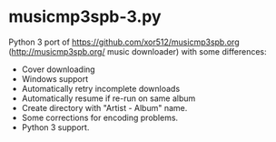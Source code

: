 # musicmp3spb-3.py
Python 3 port of https://github.com/xor512/musicmp3spb.org (http://musicmp3spb.org/ music downloader) with some differences:

* Cover downloading
* Windows support
* Automatically retry incomplete downloads
* Automatically resume if re-run on same album
* Create directory with "Artist - Album" name.
* Some corrections for encoding problems.
* Python 3 support.

